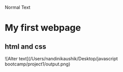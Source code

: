 Normal Text

# My first webpage
## html and css
![Alter text](/Users/nandinikaushik/Desktop/javascript bootcamp/project1/output.png)
